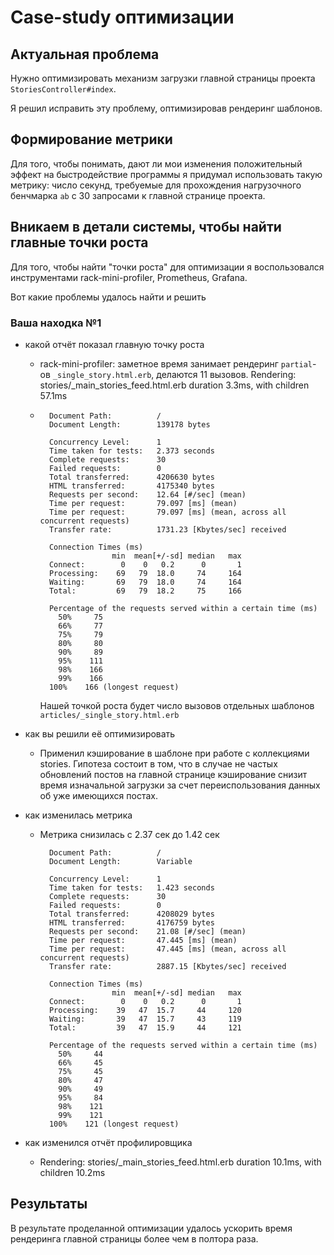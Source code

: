 # Case-study оптимизации

## Актуальная проблема

Нужно оптимизировать механизм загрузки главной страницы проекта `StoriesController#index`.

Я решил исправить эту проблему, оптимизировав рендеринг шаблонов.

## Формирование метрики

Для того, чтобы понимать, дают ли мои изменения положительный эффект на быстродействие программы я придумал использовать такую метрику: число секунд, требуемые для прохождения нагрузочного бенчмарка `ab` с 30 запросами к главной странице проекта.

## Вникаем в детали системы, чтобы найти главные точки роста

Для того, чтобы найти "точки роста" для оптимизации я воспользовался инструментами rack-mini-profiler, Prometheus, Grafana.

Вот какие проблемы удалось найти и решить

### Ваша находка №1

- какой отчёт показал главную точку роста

  - rack-mini-profiler: заметное время занимает рендеринг `partial`-ов `_single_story.html.erb`, делаются 11 вызовов. Rendering: stories/\_main_stories_feed.html.erb duration 3.3ms, with children 57.1ms
  - ```
      Document Path:          /
      Document Length:        139178 bytes

      Concurrency Level:      1
      Time taken for tests:   2.373 seconds
      Complete requests:      30
      Failed requests:        0
      Total transferred:      4206630 bytes
      HTML transferred:       4175340 bytes
      Requests per second:    12.64 [#/sec] (mean)
      Time per request:       79.097 [ms] (mean)
      Time per request:       79.097 [ms] (mean, across all concurrent requests)
      Transfer rate:          1731.23 [Kbytes/sec] received

      Connection Times (ms)
                    min  mean[+/-sd] median   max
      Connect:        0    0   0.2      0       1
      Processing:    69   79  18.0     74     164
      Waiting:       69   79  18.0     74     164
      Total:         69   79  18.2     75     166

      Percentage of the requests served within a certain time (ms)
        50%     75
        66%     77
        75%     79
        80%     80
        90%     89
        95%    111
        98%    166
        99%    166
      100%    166 (longest request)
    ```

    Нашей точкой роста будет число вызовов отдельных шаблонов `articles/_single_story.html.erb`

- как вы решили её оптимизировать
  - Применил кэширование в шаблоне при работе с коллекциями stories. Гипотеза состоит в том, что в случае не частых обновлений постов на главной странице кэширование снизит время изначальной загрузки за счет переиспользования данных об уже имеющихся постах.
- как изменилась метрика

  - Метрика снизилась с 2.37 сек до 1.42 сек

    ```
      Document Path:          /
      Document Length:        Variable

      Concurrency Level:      1
      Time taken for tests:   1.423 seconds
      Complete requests:      30
      Failed requests:        0
      Total transferred:      4208029 bytes
      HTML transferred:       4176759 bytes
      Requests per second:    21.08 [#/sec] (mean)
      Time per request:       47.445 [ms] (mean)
      Time per request:       47.445 [ms] (mean, across all concurrent requests)
      Transfer rate:          2887.15 [Kbytes/sec] received

      Connection Times (ms)
                    min  mean[+/-sd] median   max
      Connect:        0    0   0.2      0       1
      Processing:    39   47  15.7     44     120
      Waiting:       39   47  15.7     43     119
      Total:         39   47  15.9     44     121

      Percentage of the requests served within a certain time (ms)
        50%     44
        66%     45
        75%     45
        80%     47
        90%     49
        95%     84
        98%    121
        99%    121
      100%    121 (longest request)
    ```

- как изменился отчёт профилировщика
  - Rendering: stories/\_main_stories_feed.html.erb duration 10.1ms, with children 10.2ms

## Результаты

В результате проделанной оптимизации удалось ускорить время рендеринга главной страницы более чем в полтора раза.
